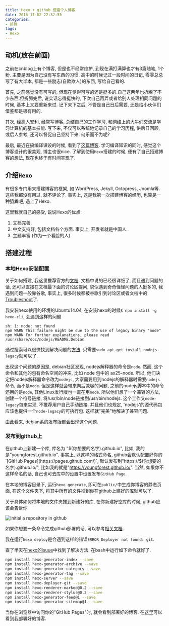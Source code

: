 ```yaml
---
title: Hexo + github 搭建个人博客
date: 2016-11-02 22:32:55
categories:
- 折腾
tags:
- Hexo
---
```


## 动机(放在前面)
之前在cnblog上有个博客, 但是也不经常维护, 到现在满打满算也才有3篇随笔, 1个粉. 主要是因为自己没有写东西的习惯. 高中的时候记过一段时间的日记, 零零总总写了有大半本, 都是一些励志(自欺欺人)的东西, 写给自己看的.

<!--more-->

首先, 之前感觉没有可写的, 但现在觉得可写的还是挺多的.自己这两年也折腾了不少东西.但折腾完后, 说实话忘得挺快的, 下次自己再弄或者给别人处理相同问题的时候, 基本上又要重新来过. 记下来下之后, 不管是自己日后需要, 还是给小伙伴们借鉴都是极有用的.

其次, 经高人安利, 经常写博客, 总结自己的工作学习, 和网络上的大牛们交流是学习计算机的基本技能. 写下来, 不仅可以系统地记录自己的学习历程, 供后日回顾, 或后人参考, 还可以督促自己坚持下来. 何乐而不为呢?

最后, 最近在搞编译课设的时候, 看到了[这篇博客](http://jcf94.com/2016/02/21/2016-02-21-pl0/). 学习编译知识的同时, 感觉这个博客设计的很美观, 博主也很nice. 了解到使用`Hexo`搭建的时候, 便有了自己搭建博客的想法, 现在也终于有时间实现了.

## 介绍`Hexo`
有很多专门用来搭建博客的框架, 如 WordPress, Jekyll, Octopress, Joomla等. 这些我都没有用过, 就不评论了. 事实上, 这是我第一次搭建博客的经历, 也算是一种猿粪吧, 遇上了Hexo.

这里我就自己的感受, 说说Hexo的优点:

1. 文档完善.
2. 中文支持好, 包括文档各个方面. 事实上, 开发者就是中国人.
3. 主题丰富.(作为一个看脸的人)

## 搭建过程
### 本地Hexo安装配置

关于如何搭建, 我这里推荐官方的[文档](https://hexo.io/zh-cn/docs/). 文档中说的已经很详细了, 而且遇到问题的话, 还可以直接在文档最下面的讨论区提问, 貌似遇到奇奇怪怪问题的人挺多的, 我遇到问题一般靠谷歌, 事实上, 很多时候都被谷歌引到讨论区或者文档中的[Troubleshoot](https://hexo.io/zh-cn/docs/troubleshooting.html)了.

我安装hexo使用的环境的Ubuntu14.04, 在安装hexo的时候`$ npm install -g hexo-cli`, 会遇到这样的问题

```
sh: 1: node: not found
npm WARN This failure might be due to the use of legacy binary "node"
npm WARN For further explanations, please read
/usr/share/doc/nodejs/README.Debian
```

通过搜索可以很快找到解决问题的[方法](http://stackoverflow.com/questions/21168141/cannot-install-packages-using-node-package-manager-in-ubuntu). 只需要`sudo apt-get install nodejs-legacy`就可以了.

出现这个问题的原因是, debian社区发现, nodejs解释器的命令是`node`. 然而, 这个命令和其他的包有命名空间的冲突, 比如 node 包中的 ax25-node. 所以, 他们决定把nodejs解释器命令改为`nodejs`, 大家需要用到nodejs的解释器时需要`nodejs`命令, 而不是`node`. 但是这样就会带来向后兼容的问题, 之前的nodejs脚本中的命令还用的是`node`, 其他Linux发行版也一直在用`node`. 所以他们想了一个兼容的方法, 创建一个符号链接, 将/usr/bin/node链接到/usr/bin/nodejs. 这个工作又`node-legacy`包来实现, 不推荐用户自己手动链接. 并且他们也规定, 'nodejs'的源代码包应该也提供一个`node-legacy`的可执行包. 这样就"完美"地解决了兼容问题.

由此看来, debian系的发布版都会出现这个问题.

### 发布到github上
在github上新建一个库, 库名为 "$(你想要的名字).github.io", 比如, 我的是"youngforest.github.io". 事实上, 以这样的格式命名, github会默认配置好你的`[GitHub Pages](https://pages.github.com/)`, 默认发布到"https://$(你想要的名字).github.io/", 比如我的就是"https://youngforest.github.io/".
当然, 如果你不这样命名的话, 自己也可去库中的设置中设置发布`GitHub Page`.

在本地的博客目录下, 运行`hexo generate`, 即可在`public/`中生成你博客的静态页面, 在这个文件夹下, 将其中所有的文件推到你在github上建好的库就可以了.

关于具体如何将本地的文件夹推到新建好的库, 在你新建好空库的时候, github应该会告诉你.

![initial a repository in github](https://cloud.githubusercontent.com/assets/13612111/20461580/713552e6-af3d-11e6-8078-a8c570e594af.png)

如果你想要一条命令完成github部署的话, 可以参考[相关文档](https://hexo.io/zh-cn/docs/deployment.html).

我在运行`hexo deploy`是会遇到这样的错误`ERROR Deployer not found: git`.

查了半天在[hexo的isuue](https://github.com/hexojs/hexo/issues/1040)中找到了解决方法. 在bash中运行如下命令就好了.
``` bash
npm install hexo-generator-index --save
npm install hexo-generator-archive --save
npm install hexo-generator-category --save
npm install hexo-generator-tag --save
npm install hexo-server --save
npm install hexo-deployer-git --save
npm install hexo-renderer-marked@0.2 --save
npm install hexo-renderer-stylus@0.2 --save
npm install hexo-generator-feed@1 --save
npm install hexo-generator-sitemap@1 --save
```

当你在浏览器中访问你的"GitHub Pages"时, 就会看到部署好的博客.
在[这里](https://youngforest.github.io/)可以看到我部署好的博客.
